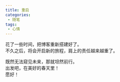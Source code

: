 ```yaml
---
title: 重启 
categories:
 - 随笔
tags:
 - 心情
---
```


花了一些时间，把博客重新搭建好了。  
不久之后，将会开启新的旅程，肩上的责任越来越重了。  
<!--more-->
既然无法窥见未来，那就坦然前行。  
出发吧，在美好的春天里！  
愿好！

